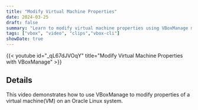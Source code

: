 ```yaml
---
title: "Modify Virtual Machine Properties"
date: 2024-03-25
draft: false
summary: "Learn to modify virtual machine properties using VBoxManage modifyvm"
tags: ["vbox", "video", "clips","vbox-cli"]
showDate: true
---
```


{{< youtube id="_qL67dJVOqY" title="Modify Virtual Machine Properties with VBoxManage" >}}

## Details

This video demonstrates how to use VBoxManage to modify properties of a virtual machine(VM) on an Oracle Linux system.
